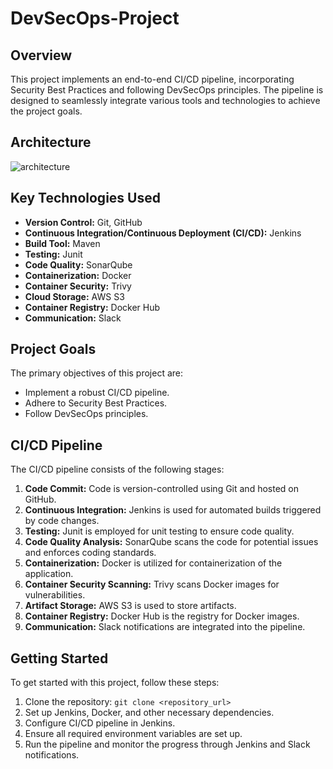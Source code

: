 # DevSecOps-Project

## Overview

This project implements an end-to-end CI/CD pipeline, incorporating Security Best Practices and following DevSecOps principles. The pipeline is designed to seamlessly integrate various tools and technologies to achieve the project goals.

## Architecture

![architecture](https://github.com/kameshwadhai/DevSecOps/assets/81626655/9e16686b-d74b-48ef-b688-ca59638e3971)


## Key Technologies Used

- **Version Control:** Git, GitHub
- **Continuous Integration/Continuous Deployment (CI/CD):** Jenkins
- **Build Tool:** Maven
- **Testing:** Junit
- **Code Quality:** SonarQube
- **Containerization:** Docker
- **Container Security:** Trivy
- **Cloud Storage:** AWS S3
- **Container Registry:** Docker Hub
- **Communication:** Slack

## Project Goals

The primary objectives of this project are:

- Implement a robust CI/CD pipeline.
- Adhere to Security Best Practices.
- Follow DevSecOps principles.

## CI/CD Pipeline

The CI/CD pipeline consists of the following stages:

1. **Code Commit:** Code is version-controlled using Git and hosted on GitHub.
2. **Continuous Integration:** Jenkins is used for automated builds triggered by code changes.
3. **Testing:** Junit is employed for unit testing to ensure code quality.
4. **Code Quality Analysis:** SonarQube scans the code for potential issues and enforces coding standards.
5. **Containerization:** Docker is utilized for containerization of the application.
6. **Container Security Scanning:** Trivy scans Docker images for vulnerabilities.
7. **Artifact Storage:** AWS S3 is used to store artifacts.
8. **Container Registry:** Docker Hub is the registry for Docker images.
9. **Communication:** Slack notifications are integrated into the pipeline.

## Getting Started

To get started with this project, follow these steps:

1. Clone the repository: `git clone <repository_url>`
2. Set up Jenkins, Docker, and other necessary dependencies.
3. Configure CI/CD pipeline in Jenkins.
4. Ensure all required environment variables are set up.
5. Run the pipeline and monitor the progress through Jenkins and Slack notifications.
